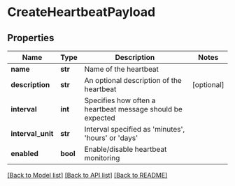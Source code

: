 # CreateHeartbeatPayload

## Properties
Name | Type | Description | Notes
------------ | ------------- | ------------- | -------------
**name** | **str** | Name of the heartbeat | 
**description** | **str** | An optional description of the heartbeat | [optional] 
**interval** | **int** | Specifies how often a heartbeat message should be expected | 
**interval_unit** | **str** | Interval specified as &#39;minutes&#39;, &#39;hours&#39; or &#39;days&#39; | 
**enabled** | **bool** | Enable/disable heartbeat monitoring | 

[[Back to Model list]](../README.md#documentation-for-models) [[Back to API list]](../README.md#documentation-for-api-endpoints) [[Back to README]](../README.md)


